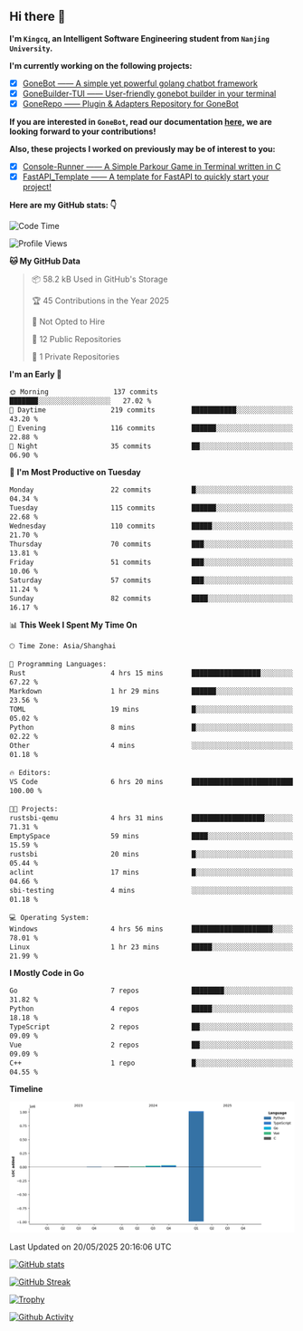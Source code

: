 ## Hi there 👋

**I'm `Kingcq`, an Intelligent Software Engineering student from `Nanjing University`.**

**I'm currently working on the following projects:**

- [x] [GoneBot —— A simple yet powerful golang chatbot framework](https://github.com/gonebot-dev/gonebot)
- [x] [GoneBuilder-TUI —— User-friendly gonebot builder in your terminal](https://github.com/gonebot-dev/gonebuilder-tui)
- [x] [GoneRepo —— Plugin & Adapters Repository for GoneBot](https://github.com/gonebot-dev/gonerepo)

**If you are interested in `GoneBot`, read our documentation [here](https://gonebot-dev.github.io/), we are looking forward to your contributions!**

**Also, these projects I worked on previously may be of interest to you:**

- [x] [Console-Runner —— A Simple Parkour Game in Terminal written in C](https://github.com/Kingcxp/Console-Runners)
- [x] [FastAPI_Template —— A template for FastAPI to quickly start your project!](https://github.com/Kingcxp/FastAPI_Template)

**Here are my GitHub stats: 👇**
<!--START_SECTION:waka-->
![Code Time](http://img.shields.io/badge/Code%20Time-1%2C703%20hrs%2049%20mins-blue)

![Profile Views](http://img.shields.io/badge/Profile%20Views-1-blue)

**🐱 My GitHub Data** 

> 📦 58.2 kB Used in GitHub's Storage 
 > 
> 🏆 45 Contributions in the Year 2025
 > 
> 🚫 Not Opted to Hire
 > 
> 📜 12 Public Repositories 
 > 
> 🔑 1 Private Repositories 
 > 
**I'm an Early 🐤** 

```text
🌞 Morning                137 commits         ███████░░░░░░░░░░░░░░░░░░   27.02 % 
🌆 Daytime                219 commits         ███████████░░░░░░░░░░░░░░   43.20 % 
🌃 Evening                116 commits         ██████░░░░░░░░░░░░░░░░░░░   22.88 % 
🌙 Night                  35 commits          ██░░░░░░░░░░░░░░░░░░░░░░░   06.90 % 
```
📅 **I'm Most Productive on Tuesday** 

```text
Monday                   22 commits          █░░░░░░░░░░░░░░░░░░░░░░░░   04.34 % 
Tuesday                  115 commits         ██████░░░░░░░░░░░░░░░░░░░   22.68 % 
Wednesday                110 commits         █████░░░░░░░░░░░░░░░░░░░░   21.70 % 
Thursday                 70 commits          ███░░░░░░░░░░░░░░░░░░░░░░   13.81 % 
Friday                   51 commits          ███░░░░░░░░░░░░░░░░░░░░░░   10.06 % 
Saturday                 57 commits          ███░░░░░░░░░░░░░░░░░░░░░░   11.24 % 
Sunday                   82 commits          ████░░░░░░░░░░░░░░░░░░░░░   16.17 % 
```


📊 **This Week I Spent My Time On** 

```text
🕑︎ Time Zone: Asia/Shanghai

💬 Programming Languages: 
Rust                     4 hrs 15 mins       █████████████████░░░░░░░░   67.22 % 
Markdown                 1 hr 29 mins        ██████░░░░░░░░░░░░░░░░░░░   23.56 % 
TOML                     19 mins             █░░░░░░░░░░░░░░░░░░░░░░░░   05.02 % 
Python                   8 mins              █░░░░░░░░░░░░░░░░░░░░░░░░   02.22 % 
Other                    4 mins              ░░░░░░░░░░░░░░░░░░░░░░░░░   01.18 % 

🔥 Editors: 
VS Code                  6 hrs 20 mins       █████████████████████████   100.00 % 

🐱‍💻 Projects: 
rustsbi-qemu             4 hrs 31 mins       ██████████████████░░░░░░░   71.31 % 
EmptySpace               59 mins             ████░░░░░░░░░░░░░░░░░░░░░   15.59 % 
rustsbi                  20 mins             █░░░░░░░░░░░░░░░░░░░░░░░░   05.44 % 
aclint                   17 mins             █░░░░░░░░░░░░░░░░░░░░░░░░   04.66 % 
sbi-testing              4 mins              ░░░░░░░░░░░░░░░░░░░░░░░░░   01.18 % 

💻 Operating System: 
Windows                  4 hrs 56 mins       ████████████████████░░░░░   78.01 % 
Linux                    1 hr 23 mins        █████░░░░░░░░░░░░░░░░░░░░   21.99 % 
```

**I Mostly Code in Go** 

```text
Go                       7 repos             ████████░░░░░░░░░░░░░░░░░   31.82 % 
Python                   4 repos             █████░░░░░░░░░░░░░░░░░░░░   18.18 % 
TypeScript               2 repos             ██░░░░░░░░░░░░░░░░░░░░░░░   09.09 % 
Vue                      2 repos             ██░░░░░░░░░░░░░░░░░░░░░░░   09.09 % 
C++                      1 repo              █░░░░░░░░░░░░░░░░░░░░░░░░   04.55 % 
```



**Timeline**

![Lines of Code chart](https://raw.githubusercontent.com/Kingcxp/Kingcxp/main/assets/bar_graph.png)


 Last Updated on 20/05/2025 20:16:06 UTC
<!--END_SECTION:waka-->

[![GitHub stats](https://github-readme-stats.vercel.app/api?username=Kingcxp&show_icons=true&count_private=true&theme=aura&hide_border=true&icon_color=FF4500&text_color=76EE00)](https://github.com/anuraghazra/github-readme-stats)    

[![GitHub Streak](https://github-readme-streak-stats.herokuapp.com/?user=Kingcxp&hide_border=true&theme=catppuccin-macchiato)](https://git.io/streak-stats)

[![Trophy](https://github-profile-trophy.vercel.app/?username=Kingcxp&theme=dracula)](https://github.com/ryo-ma/github-profile-trophy)

[![Github Activity](https://github-readme-activity-graph.vercel.app/graph?username=Kingcxp&theme=tokyo-night&hide_border=true)](https://github.com/ashutosh00710/github-readme-activity-graph)